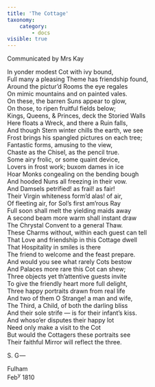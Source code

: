 ```yaml
---
title: 'The Cottage'
taxonomy:
    category:
        - docs
visible: true
---
```


<div class="author">Communicated by Mrs Kay</div>

In yonder modest Cot with ivy bound,  
Full many a pleasing Theme has friendship found,  
Around the pictur’d Rooms the eye regales  
On mimic mountains and on painted vales.  
On these, the barren Suns appear to glow,  
On those, to ripen fruitful fields below;  
Kings, Queens, & Princes, deck the Storied Walls  
Here floats a Wreck, and there a Ruin falls,  
And though Stern winter chills the earth, we see  
Frost brings his spangled pictures on each tree;  
Fantastic forms, amusing to the view,  
Chaste as the Chisel, as the pencil true.  
Some airy frolic, or some quaint device,  
Lovers in frost work; buxom dames in ice  
Hoar Monks congealing on the bending bough  
And hooded Nuns all freezing in their vow.  
And Damsels petrified! as frail! as fair!  
Their Virgin whiteness form’d alas! of air,  
Of fleeting air, for Sol’s first am’rous Ray  
Full soon shall melt the yielding maids away  
A second beam more warm shall instant draw  
The Chrystal Convent to a general Thaw.  
These Charms without, within each guest can tell  
That Love and friendship in this Cottage dwell  
That Hospitality in smiles is there  
The friend to welcome and the feast prepare.  
And would you see what rarely Cots bestow  
And Palaces more rare this Cot can shew;  
Three objects yet th’attentive guests invite  
To give the friendly heart more full delight,  
Three happy portraits drawn from real life  
And two of them O Strange! a man and wife,  
The Third, a Child, of both the darling bliss  
And their sole strife — is for their infant’s kiss.  
And whoso’er disputes their happy lot  
Need only make a visit to the Cot  
But would the Cottagers these portraits see  
Their faithful Mirror will reflect the three.  
  
S. G —  
  
Fulham  
Feb<sup>y</sup> 1810
